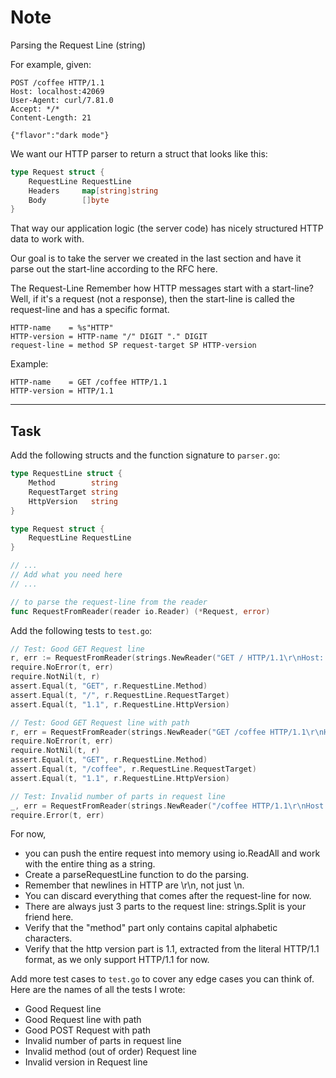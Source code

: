 # Note

Parsing the Request Line (string)

For example, given:

```http
POST /coffee HTTP/1.1
Host: localhost:42069
User-Agent: curl/7.81.0
Accept: */*
Content-Length: 21

{"flavor":"dark mode"}
```

We want our HTTP parser to return a struct that looks like this:

```go
type Request struct {
    RequestLine RequestLine
    Headers     map[string]string
    Body        []byte
}
```

That way our application logic (the server code) has nicely structured HTTP data to work with.

Our goal is to take the server we created in the last section and have it parse out the start-line according to the RFC here.

The Request-Line
Remember how HTTP messages start with a start-line? Well, if it's a request (not a response), then the start-line is called the request-line and has a specific format.

```text
HTTP-name    = %s"HTTP"
HTTP-version = HTTP-name "/" DIGIT "." DIGIT
request-line = method SP request-target SP HTTP-version
```

Example:

```text
HTTP-name    = GET /coffee HTTP/1.1
HTTP-version = HTTP/1.1
```

---

## Task

Add the following structs and the function signature to `parser.go`:

```go
type RequestLine struct {
    Method        string
    RequestTarget string
    HttpVersion   string
}

type Request struct {
    RequestLine RequestLine
}

// ...
// Add what you need here
// ...

// to parse the request-line from the reader
func RequestFromReader(reader io.Reader) (*Request, error)
```

Add the following tests to `test.go`:

```go
// Test: Good GET Request line
r, err := RequestFromReader(strings.NewReader("GET / HTTP/1.1\r\nHost: localhost:42069\r\nUser-Agent: curl/7.81.0\r\nAccept: */*\r\n\r\n"))
require.NoError(t, err)
require.NotNil(t, r)
assert.Equal(t, "GET", r.RequestLine.Method)
assert.Equal(t, "/", r.RequestLine.RequestTarget)
assert.Equal(t, "1.1", r.RequestLine.HttpVersion)

// Test: Good GET Request line with path
r, err = RequestFromReader(strings.NewReader("GET /coffee HTTP/1.1\r\nHost: localhost:42069\r\nUser-Agent: curl/7.81.0\r\nAccept: */*\r\n\r\n"))
require.NoError(t, err)
require.NotNil(t, r)
assert.Equal(t, "GET", r.RequestLine.Method)
assert.Equal(t, "/coffee", r.RequestLine.RequestTarget)
assert.Equal(t, "1.1", r.RequestLine.HttpVersion)

// Test: Invalid number of parts in request line
_, err = RequestFromReader(strings.NewReader("/coffee HTTP/1.1\r\nHost: localhost:42069\r\nUser-Agent: curl/7.81.0\r\nAccept: */*\r\n\r\n"))
require.Error(t, err)
```

For now,

- you can push the entire request into memory using io.ReadAll and work with the entire thing as a string.
- Create a parseRequestLine function to do the parsing.
- Remember that newlines in HTTP are \r\n, not just \n.
- You can discard everything that comes after the request-line for now.
- There are always just 3 parts to the request line: strings.Split is your friend here.
- Verify that the "method" part only contains capital alphabetic characters.
- Verify that the http version part is 1.1, extracted from the literal HTTP/1.1 format, as we only support HTTP/1.1 for now.

Add more test cases to `test.go` to cover any edge cases you can think of. Here are the names of all the tests I wrote:

- Good Request line
- Good Request line with path
- Good POST Request with path
- Invalid number of parts in request line
- Invalid method (out of order) Request line
- Invalid version in Request line
